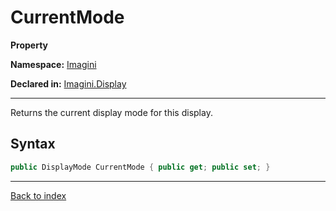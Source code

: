 # CurrentMode

**Property**

**Namespace:** [Imagini](Imagini.md)

**Declared in:** [Imagini.Display](Imagini.Display.md)

------



Returns the current display mode for this display.


## Syntax

```csharp
public DisplayMode CurrentMode { public get; public set; }
```

------

[Back to index](index.md)